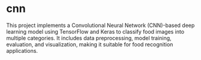 # cnn
This project implements a Convolutional Neural Network (CNN)-based deep learning model using TensorFlow and Keras to classify food images into multiple categories. It includes data preprocessing, model training, evaluation, and visualization, making it suitable for food recognition applications.
